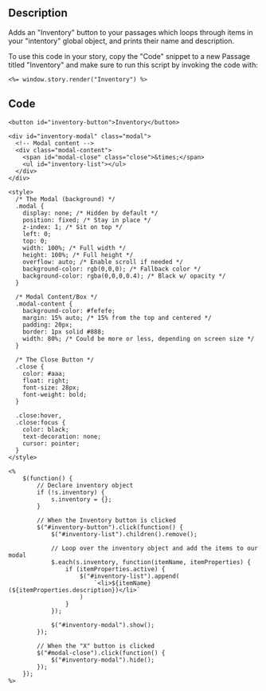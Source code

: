 ## Description
Adds an "Inventory" button to your passages which loops through items in your "intentory" global object, and prints their name and description.

To use this code in your story, copy the "Code" snippet to a new Passage titled "Inventory" and make sure to run this script by invoking the code with:
```
<%= window.story.render("Inventory") %>
```
	
## Code
```
<button id="inventory-button">Inventory</button>

<div id="inventory-modal" class="modal">
  <!-- Modal content -->
  <div class="modal-content">
    <span id="modal-close" class="close">&times;</span>
    <ul id="inventory-list"></ul>
  </div>
</div>

<style>
  /* The Modal (background) */
  .modal {
	display: none; /* Hidden by default */
	position: fixed; /* Stay in place */
	z-index: 1; /* Sit on top */
	left: 0;
	top: 0;
	width: 100%; /* Full width */
	height: 100%; /* Full height */
	overflow: auto; /* Enable scroll if needed */
	background-color: rgb(0,0,0); /* Fallback color */
	background-color: rgba(0,0,0,0.4); /* Black w/ opacity */
  }

  /* Modal Content/Box */
  .modal-content {
	background-color: #fefefe;
	margin: 15% auto; /* 15% from the top and centered */
	padding: 20px;
	border: 1px solid #888;
	width: 80%; /* Could be more or less, depending on screen size */
  }

  /* The Close Button */
  .close {
	color: #aaa;
	float: right;
	font-size: 28px;
	font-weight: bold;
  }

  .close:hover,
  .close:focus {
	color: black;
	text-decoration: none;
	cursor: pointer;
  }
</style>

<%
	$(function() {
		// Declare inventory object
		if (!s.inventory) {
			s.inventory = {};
		}
		
		// When the Inventory button is clicked
		$("#inventory-button").click(function() {
			$("#inventory-list").children().remove();
			
			// Loop over the inventory object and add the items to our modal
			$.each(s.inventory, function(itemName, itemProperties) {
				if (itemProperties.active) {
					$("#inventory-list").append(
						`<li>${itemName} (${itemProperties.description})</li>`
					)
				}
			});
			
			$("#inventory-modal").show();
		});
		
		// When the "X" button is clicked
		$("#modal-close").click(function() {
			$("#inventory-modal").hide();
		});
	});
%>
```

